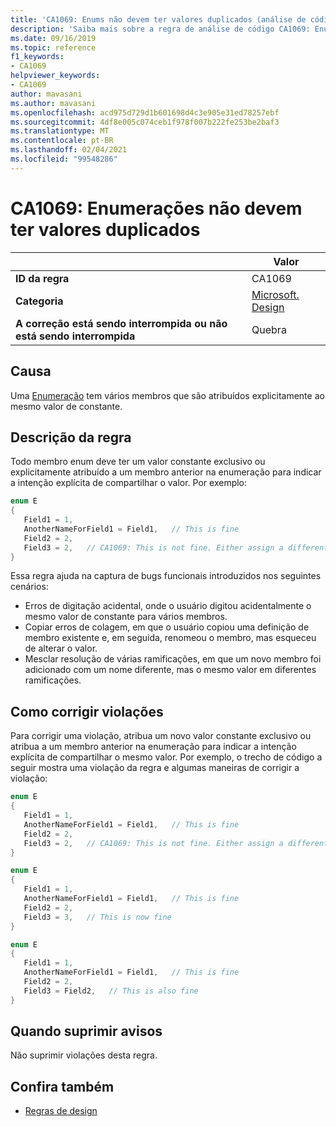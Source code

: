 ```yaml
---
title: 'CA1069: Enums não devem ter valores duplicados (análise de código)'
description: 'Saiba mais sobre a regra de análise de código CA1069: Enums não devem ter valores duplicados'
ms.date: 09/16/2019
ms.topic: reference
f1_keywords:
- CA1069
helpviewer_keywords:
- CA1069
author: mavasani
ms.author: mavasani
ms.openlocfilehash: acd975d729d1b601698d4c3e905e31ed78257ebf
ms.sourcegitcommit: 4df8e005c074ceb1f978f007b222fe253be2baf3
ms.translationtype: MT
ms.contentlocale: pt-BR
ms.lasthandoff: 02/04/2021
ms.locfileid: "99548286"
---
```

# <a name="ca1069-enums-should-not-have-duplicate-values"></a>CA1069: Enumerações não devem ter valores duplicados

| | Valor |
|-|-|
| **ID da regra** |CA1069|
| **Categoria** |[Microsoft. Design](design-warnings.md)|
| **A correção está sendo interrompida ou não está sendo interrompida** |Quebra|

## <a name="cause"></a>Causa

Uma [Enumeração](../../../csharp/language-reference/builtin-types/enum.md) tem vários membros que são atribuídos explicitamente ao mesmo valor de constante.

## <a name="rule-description"></a>Descrição da regra

Todo membro enum deve ter um valor constante exclusivo ou explicitamente atribuído a um membro anterior na enumeração para indicar a intenção explícita de compartilhar o valor. Por exemplo:

```csharp
enum E
{
   Field1 = 1,
   AnotherNameForField1 = Field1,   // This is fine
   Field2 = 2,
   Field3 = 2,   // CA1069: This is not fine. Either assign a different constant value or 'Field2' to indicate explicit intent of sharing value.
}
```

Essa regra ajuda na captura de bugs funcionais introduzidos nos seguintes cenários:

- Erros de digitação acidental, onde o usuário digitou acidentalmente o mesmo valor de constante para vários membros.
- Copiar erros de colagem, em que o usuário copiou uma definição de membro existente e, em seguida, renomeou o membro, mas esqueceu de alterar o valor.
- Mesclar resolução de várias ramificações, em que um novo membro foi adicionado com um nome diferente, mas o mesmo valor em diferentes ramificações.

## <a name="how-to-fix-violations"></a>Como corrigir violações

Para corrigir uma violação, atribua um novo valor constante exclusivo ou atribua a um membro anterior na enumeração para indicar a intenção explícita de compartilhar o mesmo valor. Por exemplo, o trecho de código a seguir mostra uma violação da regra e algumas maneiras de corrigir a violação:

```csharp
enum E
{
   Field1 = 1,
   AnotherNameForField1 = Field1,   // This is fine
   Field2 = 2,
   Field3 = 2,   // CA1069: This is not fine. Either assign a different constant value or 'Field2' to indicate explicit intent of sharing value.
}
```

```csharp
enum E
{
   Field1 = 1,
   AnotherNameForField1 = Field1,   // This is fine
   Field2 = 2,
   Field3 = 3,   // This is now fine
}
```

```csharp
enum E
{
   Field1 = 1,
   AnotherNameForField1 = Field1,   // This is fine
   Field2 = 2,
   Field3 = Field2,   // This is also fine
}
```

## <a name="when-to-suppress-warnings"></a>Quando suprimir avisos

Não suprimir violações desta regra.

## <a name="see-also"></a>Confira também

- [Regras de design](design-warnings.md)
